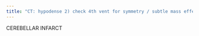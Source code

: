 ```yaml
---
title: "CT: hypodense 2) check 4th vent for symmetry / subtle mass effect &amp; temporal horns for hydrocephalous 3) upward transtentorial or downward hernation MR:1) high T2 2) abscent vertebral or basilar flow voids 3) get MRA or angiogram to check for patency &amp; thrombus Sx: usually older males Cz: HA, vertigo, dysarthria, gait dysturbance, nystagmous, delayed altered consciousness"
---
```

CEREBELLAR INFARCT

